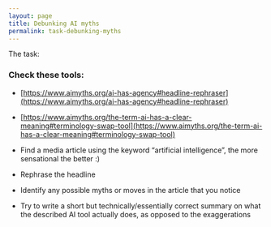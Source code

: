 ```yaml
---
layout: page
title: Debunking AI myths
permalink: task-debunking-myths
---
```


The task:

### Check these tools:

- [https://www.aimyths.org/ai-has-agency#headline-rephraser](https://www.aimyths.org/ai-has-agency#headline-rephraser)
- [https://www.aimyths.org/the-term-ai-has-a-clear-meaning#terminology-swap-tool](https://www.aimyths.org/the-term-ai-has-a-clear-meaning#terminology-swap-tool)



- Find a media article using the keyword “artificial intelligence”, the more sensational the better :)
- Rephrase the headline
- Identify any possible myths or moves in the article that you notice
- Try to write a short but technically/essentially correct summary on what the described AI tool actually does, as opposed to the exaggerations


